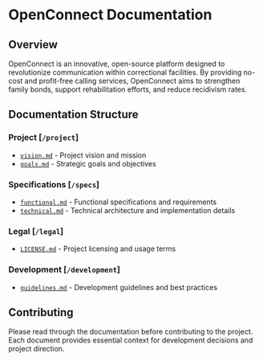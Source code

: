 # OpenConnect Documentation

## Overview
OpenConnect is an innovative, open-source platform designed to revolutionize communication within correctional facilities. By providing no-cost and profit-free calling services, OpenConnect aims to strengthen family bonds, support rehabilitation efforts, and reduce recidivism rates.

## Documentation Structure

### Project [`/project`]
- [`vision.md`](./project/vision.md) - Project vision and mission
- [`goals.md`](./project/goals.md) - Strategic goals and objectives

### Specifications [`/specs`]
- [`functional.md`](./specs/functional.md) - Functional specifications and requirements
- [`technical.md`](./specs/technical.md) - Technical architecture and implementation details

### Legal [`/legal`]
- [`LICENSE.md`](./legal/LICENSE.md) - Project licensing and usage terms

### Development [`/development`]
- [`guidelines.md`](./development/guidelines.md) - Development guidelines and best practices

## Contributing
Please read through the documentation before contributing to the project. Each document provides essential context for development decisions and project direction. 